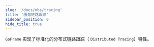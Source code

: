 ```yaml
---
slug: '/docs/obs/tracing'
title: '服务链路跟踪'
sidebar_position: 0
hide_title: true
---
```



`GoFrame` 实现了标准化的分布式链路跟踪（ `Distributed Tracing`）特性。

    